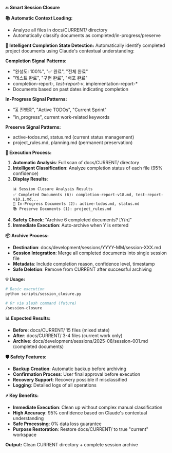 <!--
@meta
id: document_20250905_1110_세션마감
type: document
scope: operational
status: archived
created: 2025-09-05
updated: 2025-09-05
tags: 세션마감.md, commands, .claude, 세션마감
related: 
-->

🔚 **Smart Session Closure**

**📚 Automatic Context Loading:**
- Analyze all files in docs/CURRENT/ directory  
- Automatically classify documents as completed/in-progress/preserve

**🧠 Intelligent Completion State Detection:**
Automatically identify completed project documents using Claude's contextual understanding:

**Completion Signal Patterns:**
- "완성도: 100%", "✅ 완료", "전체 완료"
- "테스트 완료", "구현 완료", "배포 완료" 
- completion-report-*, test-report-v*, implementation-report-*
- Documents based on past dates indicating completion

**In-Progress Signal Patterns:**
- "⏳ 진행중", "Active TODOs", "Current Sprint"
- "in_progress", current work-related keywords

**Preserve Signal Patterns:**
- active-todos.md, status.md (current status management)
- project_rules.md, planning.md (permanent preservation)

**🔄 Execution Process:**

1. **Automatic Analysis**: Full scan of docs/CURRENT/ directory
2. **Intelligent Classification**: Analyze completion status of each file (95% confidence)
3. **Display Results**: 
   ```
   📊 Session Closure Analysis Results
   ✅ Completed Documents (6): completion-report-v18.md, test-report-v10.1.md...
   🔄 In-Progress Documents (2): active-todos.md, status.md
   📚 Preserve Documents (1): project_rules.md
   ```
4. **Safety Check**: "Archive 6 completed documents? [Y/n]"
5. **Immediate Execution**: Auto-archive when Y is entered

**📦 Archive Process:**
- **Destination**: docs/development/sessions/YYYY-MM/session-XXX.md
- **Session Integration**: Merge all completed documents into single session file
- **Metadata**: Include completion reason, confidence level, timestamp
- **Safe Deletion**: Remove from CURRENT after successful archiving

**💡 Usage:**

```bash
# Basic execution
python scripts/session_closure.py

# Or via slash command (future)
/session-closure
```

**📊 Expected Results:**
- **Before**: docs/CURRENT/ 15 files (mixed state)
- **After**: docs/CURRENT/ 3-4 files (current work only)
- **Archive**: docs/development/sessions/2025-08/session-001.md (completed documents)

**🛡️ Safety Features:**
- **Backup Creation**: Automatic backup before archiving
- **Confirmation Process**: User final approval before execution
- **Recovery Support**: Recovery possible if misclassified
- **Logging**: Detailed logs of all operations

**⚡ Key Benefits:**
- **Immediate Execution**: Clean up without complex manual classification
- **High Accuracy**: 95% confidence based on Claude's contextual understanding
- **Safe Processing**: 0% data loss guarantee
- **Purpose Restoration**: Restore docs/CURRENT/ to true "current" workspace

**Output:** Clean CURRENT directory + complete session archive